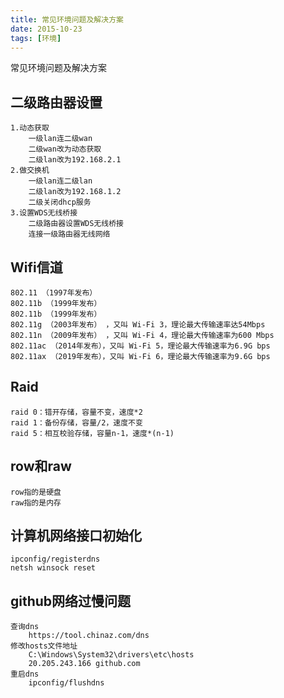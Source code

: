 ```yaml
---
title: 常见环境问题及解决方案
date: 2015-10-23
tags: [环境]
---
```


常见环境问题及解决方案

<!--more-->

## 二级路由器设置

```
1.动态获取
    一级lan连二级wan
    二级wan改为动态获取
    二级lan改为192.168.2.1
2.做交换机
    一级lan连二级lan
    二级lan改为192.168.1.2
    二级关闭dhcp服务
3.设置WDS无线桥接
    二级路由器设置WDS无线桥接
    连接一级路由器无线网络
```

## Wifi信道

```
802.11 （1997年发布）
802.11b （1999年发布）
802.11b （1999年发布）
802.11g （2003年发布） ，又叫 Wi-Fi 3，理论最大传输速率达54Mbps
802.11n （2009年发布） ，又叫 Wi-Fi 4，理论最大传输速率为600 Mbps
802.11ac （2014年发布），又叫 Wi-Fi 5，理论最大传输速率为6.9G bps
802.11ax （2019年发布），又叫 Wi-Fi 6，理论最大传输速率为9.6G bps
```

## Raid

```
raid 0：错开存储，容量不变，速度*2
raid 1：备份存储，容量/2，速度不变
raid 5：相互校验存储，容量n-1，速度*(n-1)
```

## row和raw

```
row指的是硬盘
raw指的是内存
```

## 计算机网络接口初始化

```
ipconfig/registerdns
netsh winsock reset
```

## github网络过慢问题

```
查询dns
    https://tool.chinaz.com/dns
修改hosts文件地址
    C:\Windows\System32\drivers\etc\hosts
    20.205.243.166 github.com
重启dns
    ipconfig/flushdns
```
